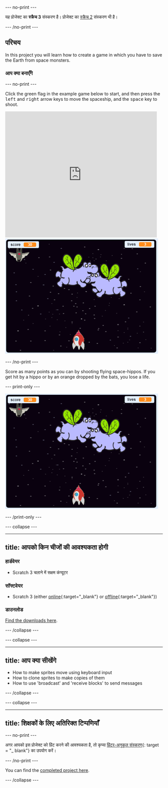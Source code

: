 \--- no-print \---

यह प्रोजेक्ट का **स्क्रैच 3** संस्करण है। प्रोजेक्ट का [स्क्रैच 2](https://projects.raspberrypi.org/en/projects/clone-wars-scratch2) संस्करण भी है।

\--- /no-print \---

## परिचय

In this project you will learn how to create a game in which you have to save the Earth from space monsters.

### आप क्या बनाएँगे

\--- no-print \---

Click the green flag in the example game below to start, and then press the <kbd>left</kbd> and <kbd>right</kbd> arrow keys to move the spaceship, and the <kbd>space</kbd> key to shoot.

<div class="scratch-preview">
  <iframe allowtransparency="true" width="485" height="402" src="https://scratch.mit.edu/projects/embed/276887163/?autostart=false" frameborder="0" scrolling="no"></iframe>
  <img src="images/showcase.png">
</div>

\--- /no-print \---

Score as many points as you can by shooting flying space-hippos. If you get hit by a hippo or by an orange dropped by the bats, you lose a life.

\--- print-only \---

![desc](images/showcase.png)

\--- /print-only \---

\--- collapse \---

* * *

## title: आपको किन चीजों की आवश्यकता होगी

### हार्डवेयर

+ Scratch 3 चलाने में सक्षम कंप्यूटर

### सॉफ्टवेयर

+ Scratch 3 (either [online](https://rpf.io/scratchon){:target="_blank"} or [offline](https://rpf.io/scratchoff){:target="_blank"})

### डाउनलोड

[Find the downloads here](http://rpf.io/p/en/clone-wars-go).

\--- /collapse \---

\--- collapse \---

* * *

## title: आप क्या सीखेंगे

+ How to make sprites move using keyboard input
+ How to clone sprites to make copies of them
+ How to use 'broadcast' and 'receive blocks' to send messages

\--- /collapse \---

\--- collapse \---

* * *

## title: शिक्षकों के लिए अतिरिक्त टिप्पणियाँ

\--- no-print \---

अगर आपको इस प्रोजेक्ट को प्रिंट करने की आवश्यकता है, तो कृप्या [प्रिंटर-अनुकूल संस्करण](https://projects.raspberrypi.org/en/projects/clone-wars/print){: target = "_ blank"} का उपयोग करें।

\--- /no-print \---

You can find the [completed project here](http://rpf.io/p/en/clone-wars-get).

\--- /collapse \---